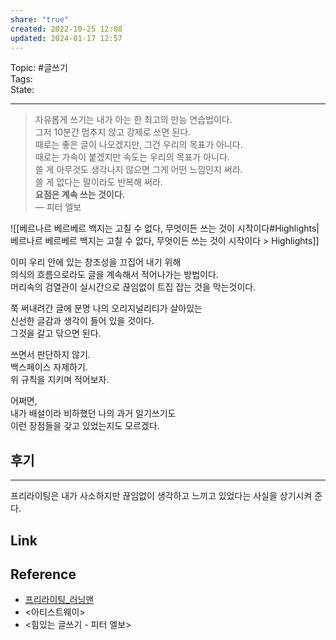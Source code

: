 ```yaml
---
share: "true"
created: 2022-10-25 12:08
updated: 2024-01-17 12:57
---
```


Topic: #글쓰기  
Tags:  
State: 

---

>자유롭게 쓰기는 내가 아는 한 최고의 만능 연습법이다.  
>그저 10분간 멈추지 않고 강제로 쓰면 된다.  
>때로는 좋은 글이 나오겠지만, 그건 우리의 목표가 아니다.  
>때로는 가속이 붙겠지만 속도는 우리의 목표가 아니다.  
>쓸 게 아무것도 생각나지 않으면 그게 어떤 느낌인지 써라.  
>쓸 게 없다는 말이라도 반복해 써라.  
>**요점은 계속 쓰는 것이다.**  
 >— 피터 엘보

![[베르나르 베르베르  백지는 고칠 수 없다, 무엇이든 쓰는 것이 시작이다#Highlights|베르나르 베르베르  백지는 고칠 수 없다, 무엇이든 쓰는 것이 시작이다 > Highlights]]


이미 우리 안에 있는 창조성을 끄집어 내기 위해  
의식의 흐름으로라도 글을 계속해서 적어나가는 방법이다.  
머리속의 검열관이 실시간으로 끊임없이 트집 잡는 것을 막는것이다.

쭉 써내려간 글에 분명 나의 오리지널리티가 살아있는  
신선한 글감과 생각이 들어 있을 것이다.  
그것을 갈고 닦으면 된다.

쓰면서 판단하지 않기.  
백스페이스 자제하기.  
위 규칙을 지키며 적어보자.

어쩌면,  
내가 배설이라 비하했던 나의 과거 일기쓰기도  
이런 장점들을 갖고 있었는지도 모르겠다.

## 후기
---
프리라이팅은 내가 사소하지만 끊임없이 생각하고 느끼고 있었다는 사실을 상기시켜 준다.


## Link

## Reference
- [프리라이팅_러닝맨](https://www.learningman.co/freewriting/) 
- <아티스트웨이>
- <힘있는 글쓰기 - 피터 엘보>
